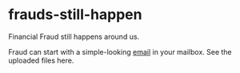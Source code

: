 # frauds-still-happen
Financial Fraud still happens around us. 

Fraud can start with a simple-looking [email]() in your mailbox. See the uploaded files here.   
